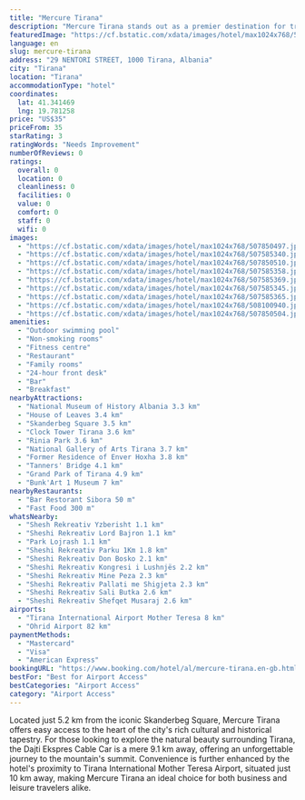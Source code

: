 ```yaml
---
title: "Mercure Tirana"
description: "Mercure Tirana stands out as a premier destination for travelers seeking a blend of comfort and convenience in Albania's vibrant capital."
featuredImage: "https://cf.bstatic.com/xdata/images/hotel/max1024x768/507850497.jpg?k=0d7a92826b3931abaf17324f5afa4832eebcbf9efeaf9fc6203cf3bdcc3e9284&o=&hp=1"
language: en
slug: mercure-tirana
address: "29 NENTORI STREET, 1000 Tirana, Albania"
city: "Tirana"
location: "Tirana"
accommodationType: "hotel"
coordinates:
  lat: 41.341469
  lng: 19.781258
price: "US$35"
priceFrom: 35
starRating: 3
ratingWords: "Needs Improvement"
numberOfReviews: 0
ratings:
  overall: 0
  location: 0
  cleanliness: 0
  facilities: 0
  value: 0
  comfort: 0
  staff: 0
  wifi: 0
images:
  - "https://cf.bstatic.com/xdata/images/hotel/max1024x768/507850497.jpg?k=0d7a92826b3931abaf17324f5afa4832eebcbf9efeaf9fc6203cf3bdcc3e9284&o=&hp=1"
  - "https://cf.bstatic.com/xdata/images/hotel/max1024x768/507585340.jpg?k=b83737038f3ff93406505750f39f14c123f433dc1f9a91b2394561c0eb86881f&o=&hp=1"
  - "https://cf.bstatic.com/xdata/images/hotel/max1024x768/507850510.jpg?k=fb6bc4acfbd85423432d499d6603686c6d356912dd3682b7132250f10048c91c&o=&hp=1"
  - "https://cf.bstatic.com/xdata/images/hotel/max1024x768/507585358.jpg?k=2f5c8fc77f3da7bf3033523287462254c08fb2aa82c1890dc0450a113356c1e5&o=&hp=1"
  - "https://cf.bstatic.com/xdata/images/hotel/max1024x768/507585369.jpg?k=f68046ffbb5a5e7380d03f7e513ad00f9ff8db8443498a084d6efdf6db3d1bbf&o=&hp=1"
  - "https://cf.bstatic.com/xdata/images/hotel/max1024x768/507585345.jpg?k=3044baaddd62c5ea4893d5e6db2eea919a9409946616269f0e7bc46dc3668cc5&o=&hp=1"
  - "https://cf.bstatic.com/xdata/images/hotel/max1024x768/507585365.jpg?k=7fef04593971abba31f1a5cc7341b9add8c235a02eeb8f1b8d8615e06ded35e8&o=&hp=1"
  - "https://cf.bstatic.com/xdata/images/hotel/max1024x768/508100940.jpg?k=9874a8f16c6e0666c54a7e69df756df5611fc2edd7b5b9dc0b186db36471b622&o=&hp=1"
  - "https://cf.bstatic.com/xdata/images/hotel/max1024x768/507850504.jpg?k=dca42d888f4da47ee4c233a76d06416c07a41abb5cdea4811a166b9b0fbdd50d&o=&hp=1"
amenities:
  - "Outdoor swimming pool"
  - "Non-smoking rooms"
  - "Fitness centre"
  - "Restaurant"
  - "Family rooms"
  - "24-hour front desk"
  - "Bar"
  - "Breakfast"
nearbyAttractions:
  - "National Museum of History Albania 3.3 km"
  - "House of Leaves 3.4 km"
  - "Skanderbeg Square 3.5 km"
  - "Clock Tower Tirana 3.6 km"
  - "Rinia Park 3.6 km"
  - "National Gallery of Arts Tirana 3.7 km"
  - "Former Residence of Enver Hoxha 3.8 km"
  - "Tanners' Bridge 4.1 km"
  - "Grand Park of Tirana 4.9 km"
  - "Bunk'Art 1 Museum 7 km"
nearbyRestaurants:
  - "Bar Restorant Sibora 50 m"
  - "Fast Food 300 m"
whatsNearby:
  - "Shesh Rekreativ Yzberisht 1.1 km"
  - "Sheshi Rekreativ Lord Bajron 1.1 km"
  - "Park Lojrash 1.1 km"
  - "Sheshi Rekreativ Parku 1Km 1.8 km"
  - "Sheshi Rekreativ Don Bosko 2.1 km"
  - "Sheshi Rekreativ Kongresi i Lushnjës 2.2 km"
  - "Sheshi Rekreativ Mine Peza 2.3 km"
  - "Sheshi Rekreativ Pallati me Shigjeta 2.3 km"
  - "Sheshi Rekreativ Sali Butka 2.6 km"
  - "Sheshi Rekreativ Shefqet Musaraj 2.6 km"
airports:
  - "Tirana International Airport Mother Teresa 8 km"
  - "Ohrid Airport 82 km"
paymentMethods:
  - "Mastercard"
  - "Visa"
  - "American Express"
bookingURL: "https://www.booking.com/hotel/al/mercure-tirana.en-gb.html?aid=8035640"
bestFor: "Best for Airport Access"
bestCategories: "Airport Access"
category: "Airport Access"
---
```


Located just 5.2 km from the iconic Skanderbeg Square, Mercure Tirana offers easy access to the heart of the city's rich cultural and historical tapestry. For those looking to explore the natural beauty surrounding Tirana, the Dajti Ekspres Cable Car is a mere 9.1 km away, offering an unforgettable journey to the mountain's summit. Convenience is further enhanced by the hotel's proximity to Tirana International Mother Teresa Airport, situated just 10 km away, making Mercure Tirana an ideal choice for both business and leisure travelers alike.
